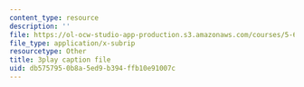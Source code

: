 ```yaml
---
content_type: resource
description: ''
file: https://ol-ocw-studio-app-production.s3.amazonaws.com/courses/5-61-physical-chemistry-fall-2017/db5757950b8a5ed9b394ffb10e91007c_IZ405_YLKJQ.vtt
file_type: application/x-subrip
resourcetype: Other
title: 3play caption file
uid: db575795-0b8a-5ed9-b394-ffb10e91007c
---
```


